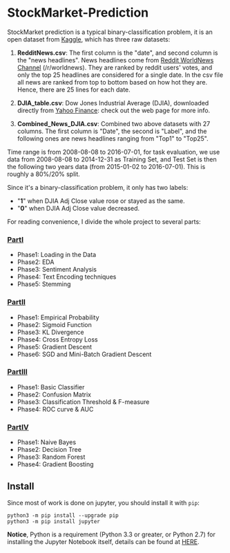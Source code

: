 # StockMarket-Prediction

StockMarket prediction is a typical binary-classification problem, it is an open dataset from [Kaggle](https://www.kaggle.com/aaron7sun/stocknews/home), 
which has three raw datasets:

1. **RedditNews.csv**: The first column is the "date", and second column is the "news headlines". News headlines come from 
[Reddit WorldNews Channel](https://www.reddit.com/r/worldnews) (/r/worldnews). They are ranked by reddit users' votes, and only 
the top 25 headlines are considered for a single date. In the csv file all news are ranked from top to bottom based on how 
hot they are. Hence, there are 25 lines for each date.

2. **DJIA_table.csv**: Dow Jones Industrial Average (DJIA), downloaded directly from 
[Yahoo Finance](https://finance.yahoo.com/quote/%5EDJI/history?p=%5EDJI&guccounter=1): check out the web page for more info. 

3. **Combined_News_DJIA.csv**: Combined two above datasets with 27 columns. The first column is "Date", the second is "Label",
and the following ones are news headlines ranging from "Top1" to "Top25".

Time range is from 2008-08-08 to 2016-07-01, for task evaluation, we use data from 2008-08-08 to 2014-12-31 as 
Training Set, and Test Set is then the following two years data (from 2015-01-02 to 2016-07-01). This is roughly a 80%/20% 
split.

Since it's a binary-classification problem, it only has two labels:

* "**1**" when DJIA Adj Close value rose or stayed as the same.
* "**0**" when DJIA Adj Close value decreased.

For reading convenience, I divide the whole project to several parts:
### [PartI](https://github.com/victorchennn/StockMovement-Prediction/blob/master/Part_I.ipynb)
* Phase1: Loading in the Data
* Phase2: EDA
* Phase3: Sentiment Analysis
* Phase4: Text Encoding techniques
* Phase5: Stemming
### [PartII](https://github.com/victorchennn/StockMovement-Prediction/blob/master/Part_II.ipynb)
* Phase1: Empirical Probability
* Phase2: Sigmoid Function
* Phase3: KL Divergence
* Phase4: Cross Entropy Loss
* Phase5: Gradient Descent
* Phase6: SGD and Mini-Batch Gradient Descent
### [PartIII](https://github.com/victorchennn/StockMovement-Prediction/blob/master/Part_III.ipynb)
* Phase1: Basic Classifier
* Phase2: Confusion Matrix
* Phase3: Classification Threshold & F-measure
* Phase4: ROC curve & AUC
### [PartIV](https://github.com/victorchennn/StockMovement-Prediction/blob/master/Part_IV.ipynb)
* Phase1: Naive Bayes
* Phase2: Decision Tree
* Phase3: Random Forest
* Phase4: Gradient Boosting

## Install
Since most of work is done on jupyter, you should install it with `pip`:
```
python3 -m pip install --upgrade pip
python3 -m pip install jupyter
```
**Notice**, Python is a requirement (Python 3.3 or greater, or Python 2.7) for installing the Jupyter Notebook itself, details can 
be found at [HERE](https://jupyter.org/install).
